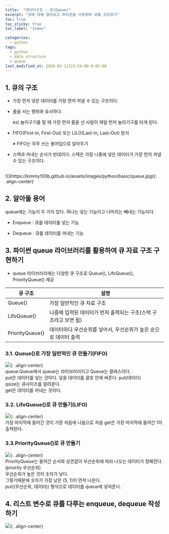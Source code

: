 ```yaml
---
title:  "데이터구조 : 큐(Queue)"
excerpt: "큐에 대해 알아보고 파이썬을 사용하여 큐를 코딩하기"
toc: true
toc_sticky: true
toc_label: "Index"

categories:
  - python
tags:
  - python
  - data structure
  - queue
last_modified_at: 2020-03-11T23:54:00-0:05:00
---
```


## 1. 큐의 구조
- 가장 먼저 넣은 데이터를 가장 먼저 꺼낼 수 있는 구조이다.

- 줄을 서는 행위와 유사하다.

  ex) 놀이구기를 탈 때 가장 먼저 줄을 선 사람이 제일 먼저 놀이기구를 타게 된다.

- FIFO(First-In, First-Out) 또는 LILO(Last-In, Last-Out) 방식

  ※ FIFO는 자주 쓰는 용어임으로 알아두기

- 스택과 꺼내는 순서가 반대이다. 스택은 가장 나중에 넣은 데이터가 가장 먼저 꺼낼 수 있는 구조이다.
<br/>
![](https://kimmy100b.github.io/assets/images/python/basic/queue.jpg){: .align-center}<br/>

## 2. 알아둘 용어
queue에는 기능이 두 가지 있다. 하나는 넣는 기능이고 나머지는 빼내는 기능이다. <br/>

- Enqueue : 큐를 데이터를 넣는 기능

- Dequeue : 큐를 데이터를 꺼내는 기능

## 3. 파이썬 queue 라이브러리를 활용하여 큐 자료 구조 구현하기
- queue 라이브러리에는 다양한 큐 구조로 Queue(), LifoQueue(), PriorityQueue() 제공<br/>



|큐 구조| 설명 |
|-----|------|
| Queue() | 가장 일반적인 큐 자료 구조 |
| LifoQueue() | 나중에 입력된 데이터가 먼저 출력되는 구조(스택 구조라고 보면 됨)|
| PriorityQueue() | 데이터마다 우선순위를 넣어서, 우선순위가 높은 순으로 데이터 출력 |





### 3.1. Queue()로 가장 일반적인 큐 만들기(FIFO)
![](https://kimmy100b.github.io/assets/images/python/basic/queue01.jpg){: .align-center}<br/>
queue.Queue에서 queue는 라이브러리이고 Queue는 클래스이다.<br/>
put은 데이터를 넣는 것이다. 넣을 데이터를 괄호 안에 써준다. put(데이터)<br/>
qsize는 큐사이즈를 알려준다.<br/>
get은 데이터를 꺼내는 것이다. <br/>

### 3.2. LifoQueue()로 큐 만들기(LIFO)
![](https://kimmy100b.github.io/assets/images/python/basic/queue02.jpg){: .align-center}<br/>
가장 마지막에 들어간 것이 가장 처음에 나옴으로 처음 get은 가장 마지막에 들어간 1이 출력된다.

### 3.3.PriorityQueue()로 큐 만들기
![](https://kimmy100b.github.io/assets/images/python/basic/queue03.JPG){: .align-center}<br/>
PriorityQueue는 들어간 순서와 상관없이 우선순위에 따라 나오는 데이터가 정해진다. (priority 우선순위)<br/>
우선순위가 높은 것이 숫자가 낮다.<br/> 
그렇기때문에 숫자가 가장 낮은 (5, 1)이 먼저 나온다.<br/>
put((우선순위, 데이터)) 형식으로 데이터를 queue에 넣어준다.<br/>


## 4. 리스트 변수로 큐를 다루는 enqueue, dequeue 작성하기
![](https://kimmy100b.github.io/assets/images/python/basic/queue04.jpg){: .align-center}<br/>


